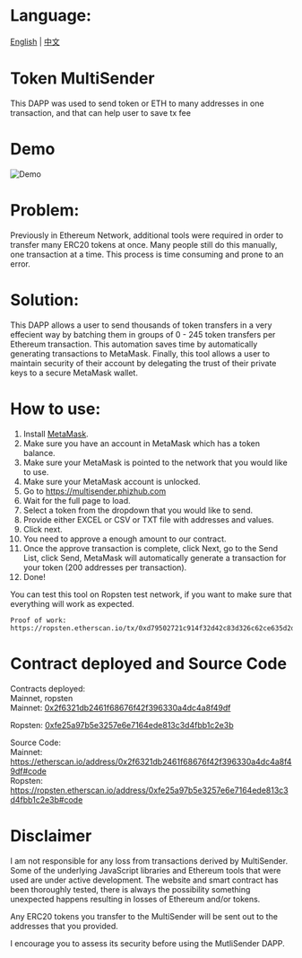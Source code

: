 # Language:
[English](https://github.com/howeguo/Token-multisender/blob/master/README.md)  | [中文](https://github.com/howeguo/Token-multisender/blob/master/README_%E4%B8%AD%E6%96%87.md)

# Token MultiSender
This DAPP was used to send token or ETH to many addresses in one transaction, and that can help user to save tx fee

# Demo
![Demo](demo_en.gif)

# Problem:
Previously in Ethereum Network, additional tools were required in order to transfer many ERC20 tokens at once.
Many people still do this manually, one transaction at a time. This process is time consuming and prone to an error.

# Solution:
This DAPP allows a user to send thousands of token transfers in a very effecient way by batching them in groups of 0 - 245 token transfers per Ethereum transaction. This automation saves time by automatically generating transactions to MetaMask. Finally, this tool allows a user to maintain security of their account by delegating the trust of their private keys to a secure MetaMask wallet.

# How to use:
1. Install [MetaMask](https://metamask.io).
2. Make sure you have an account in MetaMask which has a token balance.
3. Make sure your MetaMask is pointed to the network that you would like to use.
4. Make sure your MetaMask account is unlocked.
5. Go to https://multisender.phizhub.com
6. Wait for the full page to load.
7. Select a token from the dropdown that you would like to send.
8. Provide either EXCEL or CSV or TXT file with addresses and values.
9. Click next.
10. You need to approve a enough amount to our contract.
11. Once the approve transaction is complete, click Next, go to the Send List, click Send, MetaMask will automatically generate a transaction for your token (200 addresses per transaction).
12. Done!

You can test this tool on Ropsten test network, if you want to make sure that
everything will work as expected.

```
Proof of work:
https://ropsten.etherscan.io/tx/0xd79502721c914f32d42c83d326c62ce635d2df3f012cd6bc667659505e3a4de2
```

# Contract deployed and Source Code
Contracts deployed:  
Mainnet, ropsten  
Mainnet: [0x2f6321db2461f68676f42f396330a4dc4a8f49df](https://etherscan.io/address/0x2f6321db2461f68676f42f396330a4dc4a8f49df) 

Ropsten: [0xfe25a97b5e3257e6e7164ede813c3d4fbb1c2e3b](https://ropsten.etherscan.io/address/0xfe25a97b5e3257e6e7164ede813c3d4fbb1c2e3b)

Source Code:  
Mainnet: https://etherscan.io/address/0x2f6321db2461f68676f42f396330a4dc4a8f49df#code  
Ropsten: https://ropsten.etherscan.io/address/0xfe25a97b5e3257e6e7164ede813c3d4fbb1c2e3b#code 


# Disclaimer
I am not responsible for any loss from transactions derived by MultiSender.  Some of the underlying JavaScript libraries and Ethereum tools that were used are under active development. The website and smart contract has been thoroughly tested, there is always the possibility something unexpected happens resulting in losses of Ethereum and/or tokens.

Any ERC20 tokens you transfer to the MultiSender will be sent out to the addresses that you provided.

I encourage you to assess its security before using the MutliSender DAPP.
